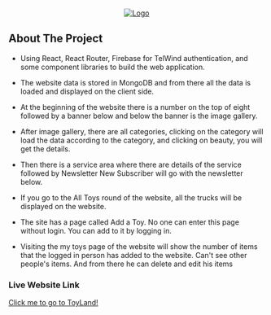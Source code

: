 
<a name="readme-top"></a>




<!-- PROJECT LOGO -->
<br />
<div align="center">
  <a href="#">
    <img src="https://i.ibb.co/b5x01DM/logo.png" alt="Logo" >
  </a>


  
</div>







<!-- ABOUT THE PROJECT -->
## About The Project

* Using React, React Router, Firebase for TelWind authentication, and some component libraries to build the web application.

* The website data is stored in MongoDB and from there all the data is loaded and displayed on the client side.

* At the beginning of the website there is a number on the top of eight followed by a banner below and below the banner is the image gallery.

* After image gallery, there are all categories, clicking on the category will load the data according to the category, and clicking on beauty, you will get the details.

* Then there is a service area where there are details of the service followed by Newsletter New Subscriber will go with the newsletter below.

* If you go to the All Toys round of the website, all the trucks will be displayed on the website.

* The site has a page called Add a Toy. No one can enter this page without login. You can add to it by logging in.

* Visiting the my toys page of the website will show the number of items that the logged in person has added to the website. Can't see other people's items. And from there he can delete and edit his items



### Live Website Link 
[Click me to go to ToyLand!](https://toy-land-892c2.web.app/)